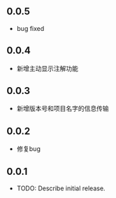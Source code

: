 ## 0.0.5
* bug fixed

## 0.0.4
* 新增主动显示注解功能

## 0.0.3
* 新增版本号和项目名字的信息传输

## 0.0.2
* 修复bug

## 0.0.1

* TODO: Describe initial release.
